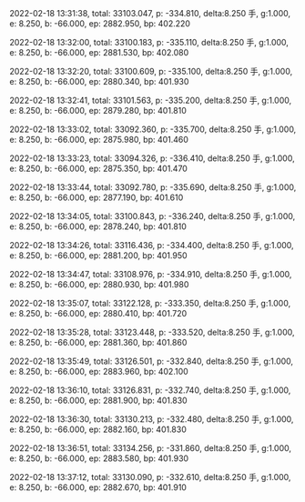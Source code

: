 2022-02-18 13:31:38, total: 33103.047, p: -334.810, delta:8.250 手, g:1.000, e: 8.250, b: -66.000, ep: 2882.950, bp: 402.220

2022-02-18 13:32:00, total: 33100.183, p: -335.110, delta:8.250 手, g:1.000, e: 8.250, b: -66.000, ep: 2881.530, bp: 402.080

2022-02-18 13:32:20, total: 33100.609, p: -335.100, delta:8.250 手, g:1.000, e: 8.250, b: -66.000, ep: 2880.340, bp: 401.930

2022-02-18 13:32:41, total: 33101.563, p: -335.200, delta:8.250 手, g:1.000, e: 8.250, b: -66.000, ep: 2879.280, bp: 401.810

2022-02-18 13:33:02, total: 33092.360, p: -335.700, delta:8.250 手, g:1.000, e: 8.250, b: -66.000, ep: 2875.980, bp: 401.460

2022-02-18 13:33:23, total: 33094.326, p: -336.410, delta:8.250 手, g:1.000, e: 8.250, b: -66.000, ep: 2875.350, bp: 401.470

2022-02-18 13:33:44, total: 33092.780, p: -335.690, delta:8.250 手, g:1.000, e: 8.250, b: -66.000, ep: 2877.190, bp: 401.610

2022-02-18 13:34:05, total: 33100.843, p: -336.240, delta:8.250 手, g:1.000, e: 8.250, b: -66.000, ep: 2878.240, bp: 401.810

2022-02-18 13:34:26, total: 33116.436, p: -334.400, delta:8.250 手, g:1.000, e: 8.250, b: -66.000, ep: 2881.200, bp: 401.950

2022-02-18 13:34:47, total: 33108.976, p: -334.910, delta:8.250 手, g:1.000, e: 8.250, b: -66.000, ep: 2880.930, bp: 401.980

2022-02-18 13:35:07, total: 33122.128, p: -333.350, delta:8.250 手, g:1.000, e: 8.250, b: -66.000, ep: 2880.410, bp: 401.720

2022-02-18 13:35:28, total: 33123.448, p: -333.520, delta:8.250 手, g:1.000, e: 8.250, b: -66.000, ep: 2881.360, bp: 401.860

2022-02-18 13:35:49, total: 33126.501, p: -332.840, delta:8.250 手, g:1.000, e: 8.250, b: -66.000, ep: 2883.960, bp: 402.100

2022-02-18 13:36:10, total: 33126.831, p: -332.740, delta:8.250 手, g:1.000, e: 8.250, b: -66.000, ep: 2881.900, bp: 401.830

2022-02-18 13:36:30, total: 33130.213, p: -332.480, delta:8.250 手, g:1.000, e: 8.250, b: -66.000, ep: 2882.160, bp: 401.830

2022-02-18 13:36:51, total: 33134.256, p: -331.860, delta:8.250 手, g:1.000, e: 8.250, b: -66.000, ep: 2883.580, bp: 401.930

2022-02-18 13:37:12, total: 33130.090, p: -332.610, delta:8.250 手, g:1.000, e: 8.250, b: -66.000, ep: 2882.670, bp: 401.910